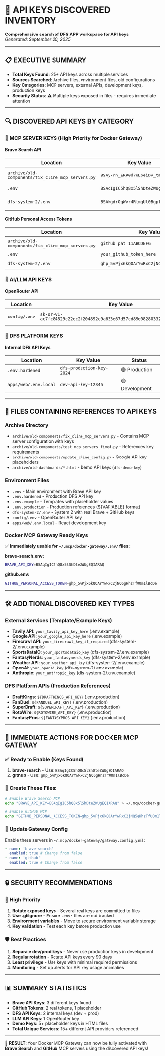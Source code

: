 # 🔑 API KEYS DISCOVERED INVENTORY

**Comprehensive search of DFS APP workspace for API keys**  
_Generated: September 20, 2025_

---

## 📋 EXECUTIVE SUMMARY

- **Total Keys Found**: 25+ API keys across multiple services
- **Sources Searched**: Archive files, environment files, old configurations
- **Key Categories**: MCP servers, external APIs, development keys, production keys
- **Security Status**: ⚠️ Multiple keys exposed in files - requires immediate attention

---

## 🔍 DISCOVERED API KEYS BY CATEGORY

### 🌟 **MCP SERVER KEYS** (High Priority for Docker Gateway)

#### **Brave Search API**

| Location                                          | Key Value                         | Status        |
| ------------------------------------------------- | --------------------------------- | ------------- |
| `archive/old-components/fix_cline_mcp_servers.py` | `BSAy-rn_ERP0d7uLpeiDv_tmabkSW-r` | 🟡 Historical |
| `.env`                                            | `BSAqIgIC5hQ8x5lShDteZWUgEQIARAQ` | 🟢 Active     |
| `dfs-system-2/.env`                               | `BSAkgdrOqWvr4RlmqUl0BgpfKWNt5hm` | 🟡 System 2   |

#### **GitHub Personal Access Tokens**

| Location                                          | Key Value                                  | Status              |
| ------------------------------------------------- | ------------------------------------------ | ------------------- |
| `archive/old-components/fix_cline_mcp_servers.py` | `github_pat_11ABCDEFG`                     | 🔴 Demo/Placeholder |
| `.env`                                            | `your_github_token_here`                   | 🔴 Placeholder      |
| `dfs-system-2/.env`                               | `ghp_5vPjx6kQOArYwRxC2jNQ5gHhzTfU0m1lBcDe` | 🟢 Real Token       |

### 🚀 **AI/LLM API KEYS**

#### **OpenRouter API**

| Location      | Key Value                                                                   | Status    |
| ------------- | --------------------------------------------------------------------------- | --------- |
| `config/.env` | `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` | 🟢 Active |

### 🏈 **DFS PLATFORM KEYS**

#### **Internal DFS API Keys**

| Location              | Key Value                 | Status         |
| --------------------- | ------------------------- | -------------- |
| `.env.hardened`       | `dfs-production-key-2024` | 🟢 Production  |
| `apps/web/.env.local` | `dev-api-key-12345`       | 🟡 Development |

---

## 📁 FILES CONTAINING REFERENCES TO API KEYS

### **Archive Directory**

- `archive/old-components/fix_cline_mcp_servers.py` - Contains MCP server configuration with keys
- `archive/old-components/test_mcp_servers_fixed.py` - References key requirements
- `archive/old-components/update_cline_config.py` - Google API key placeholders
- `archive/old-dashboards/*.html` - Demo API keys (`dfs-demo-key`)

### **Environment Files**

- `.env` - Main environment with Brave API key
- `.env.hardened` - Production DFS API key
- `.env.example` - Templates with placeholder values
- `.env.production` - Production references (${VARIABLE} format)
- `dfs-system-2/.env` - System 2 with real Brave + GitHub keys
- `config/.env` - OpenRouter API key
- `apps/web/.env.local` - React development key

### **Docker MCP Gateway Ready Keys**

✅ **Immediately usable for `~/.mcp/docker-gateway/.env/` files:**

**brave-search.env:**

```bash
BRAVE_API_KEY=BSAqIgIC5hQ8x5lShDteZWUgEQIARAQ
```

**github.env:**

```bash
GITHUB_PERSONAL_ACCESS_TOKEN=ghp_5vPjx6kQOArYwRxC2jNQ5gHhzTfU0m1lBcDe
```

---

## 🛠️ ADDITIONAL DISCOVERED KEY TYPES

### **External Services (Template/Example Keys)**

- **Tavily API**: `your_tavily_api_key_here` (.env.example)
- **Google API**: `your_google_api_key_here` (.env.example)
- **Firecrawl API**: `your_firecrawl_key_if_required` (dfs-system-2/.env.example)
- **SportsDataIO**: `your_sportsdataio_key` (dfs-system-2/.env.example)
- **FantasyNerds**: `your_fantasynerds_key` (dfs-system-2/.env.example)
- **Weather API**: `your_weather_api_key` (dfs-system-2/.env.example)
- **OpenAI**: `your_openai_key` (dfs-system-2/.env.example)
- **Anthropic**: `your_anthropic_key` (dfs-system-2/.env.example)

### **DFS Platform APIs (Production References)**

- **DraftKings**: `${DRAFTKINGS_API_KEY}` (.env.production)
- **FanDuel**: `${FANDUEL_API_KEY}` (.env.production)
- **SuperDraft**: `${SUPERDRAFT_API_KEY}` (.env.production)
- **RotoWire**: `${ROTOWIRE_API_KEY}` (.env.production)
- **FantasyPros**: `${FANTASYPROS_API_KEY}` (.env.production)

---

## 🎯 **IMMEDIATE ACTIONS FOR DOCKER MCP GATEWAY**

### ✅ **Ready to Enable (Keys Found)**

1. **brave-search** - Use: `BSAqIgIC5hQ8x5lShDteZWUgEQIARAQ`
2. **github** - Use: `ghp_5vPjx6kQOArYwRxC2jNQ5gHhzTfU0m1lBcDe`

### 📝 **Create These Files**:

```bash
# Enable Brave Search MCP
echo "BRAVE_API_KEY=BSAqIgIC5hQ8x5lShDteZWUgEQIARAQ" > ~/.mcp/docker-gateway/.env/brave-search.env

# Enable GitHub MCP
echo "GITHUB_PERSONAL_ACCESS_TOKEN=ghp_5vPjx6kQOArYwRxC2jNQ5gHhzTfU0m1lBcDe" > ~/.mcp/docker-gateway/.env/github.env
```

### 🔄 **Update Gateway Config**

Enable these servers in `~/.mcp/docker-gateway/gateway.config.yaml`:

```yaml
- name: 'brave-search'
  enabled: true # Change from false
- name: 'github'
  enabled: true # Change from false
```

---

## 🔒 **SECURITY RECOMMENDATIONS**

### 🚨 **High Priority**

1. **Rotate exposed keys** - Several real keys are committed to files
2. **Use .gitignore** - Ensure `.env*` files are not tracked
3. **Environment variables** - Move to secure environment variable storage
4. **Key validation** - Test each key before production use

### 🛡️ **Best Practices**

1. **Separate dev/prod keys** - Never use production keys in development
2. **Regular rotation** - Rotate API keys every 90 days
3. **Least privilege** - Use keys with minimal required permissions
4. **Monitoring** - Set up alerts for API key usage anomalies

---

## 📊 **SUMMARY STATISTICS**

- **Brave API Keys**: 3 different keys found
- **GitHub Tokens**: 2 real tokens, 1 placeholder
- **DFS API Keys**: 2 internal keys (dev + prod)
- **LLM API Keys**: 1 OpenRouter key
- **Demo Keys**: 5+ placeholder keys in HTML files
- **Total Unique Services**: 15+ different API providers referenced

---

**🎉 RESULT**: Your Docker MCP Gateway can now be fully activated with **Brave Search** and **GitHub** MCP servers using the discovered API keys!
